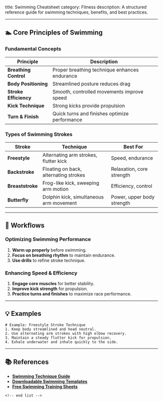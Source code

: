 title: Swimming Cheatsheet
category: Fitness
description: A structured reference guide for swimming techniques, benefits, and best practices.

---

## 🏊 **Core Principles of Swimming**

### **Fundamental Concepts**

| Principle                   | Description                                   |
| --------------------------- | --------------------------------------------- |
| **Breathing Control** | Proper breathing technique enhances endurance |
| **Body Positioning**  | Streamlined posture reduces drag              |
| **Stroke Efficiency** | Smooth, controlled movements improve speed    |
| **Kick Technique**    | Strong kicks provide propulsion               |
| **Turn & Finish**     | Quick turns and finishes optimize performance |

### **Types of Swimming Strokes**

| Stroke                 | Technique                               | Best For                   |
| ---------------------- | --------------------------------------- | -------------------------- |
| **Freestyle**    | Alternating arm strokes, flutter kick   | Speed, endurance           |
| **Backstroke**   | Floating on back, alternating strokes   | Relaxation, core strength  |
| **Breaststroke** | Frog-like kick, sweeping arm motion     | Efficiency, control        |
| **Butterfly**    | Dolphin kick, simultaneous arm movement | Power, upper body strength |

---

## 🔄 **Workflows**

### **Optimizing Swimming Performance**

1. **Warm up properly** before swimming.
2. **Focus on breathing rhythm** to maintain endurance.
3. **Use drills** to refine stroke technique.

### **Enhancing Speed & Efficiency**

1. **Engage core muscles** for better stability.
2. **Improve kick strength** for propulsion.
3. **Practice turns and finishes** to maximize race performance.

---

## 💡 **Examples**

```plaintext
# Example: Freestyle Stroke Technique
1. Keep body streamlined and head neutral.  
2. Use alternating arm strokes with high elbow recovery.  
3. Maintain a steady flutter kick for propulsion.  
4. Exhale underwater and inhale quickly to the side.  
```

---

## 📚 **References**

- **[Swimming Technique Guide](https://swimswam.com/swim-smarts-downloadable-teaching-aides/)**
- **[Downloadable Swimming Templates](https://www.swimsmarttoday.com/products/download-ables)**
- **[Free Swimming Training Sheets](https://slidesdocs.com/excel-sheets/swimming)**

```
<!-- end list -->
```